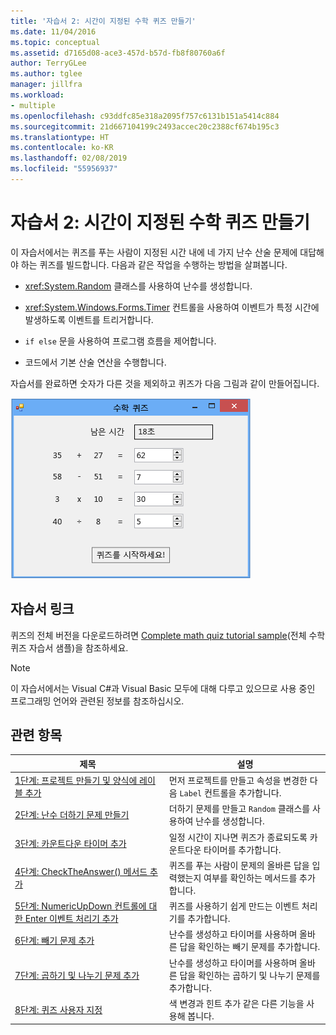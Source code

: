 ```yaml
---
title: '자습서 2: 시간이 지정된 수학 퀴즈 만들기'
ms.date: 11/04/2016
ms.topic: conceptual
ms.assetid: d7165d08-ace3-457d-b57d-fb8f80760a6f
author: TerryGLee
ms.author: tglee
manager: jillfra
ms.workload:
- multiple
ms.openlocfilehash: c93ddfc85e318a2095f757c6131b151a5414c884
ms.sourcegitcommit: 21d667104199c2493accec20c2388cf674b195c3
ms.translationtype: HT
ms.contentlocale: ko-KR
ms.lasthandoff: 02/08/2019
ms.locfileid: "55956937"
---
```

# <a name="tutorial-2-create-a-timed-math-quiz"></a>자습서 2: 시간이 지정된 수학 퀴즈 만들기

이 자습서에서는 퀴즈를 푸는 사람이 지정된 시간 내에 네 가지 난수 산술 문제에 대답해야 하는 퀴즈를 빌드합니다. 다음과 같은 작업을 수행하는 방법을 살펴봅니다.

-   <xref:System.Random> 클래스를 사용하여 난수를 생성합니다.

-   <xref:System.Windows.Forms.Timer> 컨트롤을 사용하여 이벤트가 특정 시간에 발생하도록 이벤트를 트리거합니다.

-   `if else` 문을 사용하여 프로그램 흐름을 제어합니다.

-   코드에서 기본 산술 연산을 수행합니다.

자습서를 완료하면 숫자가 다른 것을 제외하고 퀴즈가 다음 그림과 같이 만들어집니다.

![네 개의 문제가 있는 수학 퀴즈](../ide/media/express_finishedquiz.png)

## <a name="tutorial-links"></a>자습서 링크

퀴즈의 전체 버전을 다운로드하려면 [Complete math quiz tutorial sample](https://code.msdn.microsoft.com/Complete-Math-Quiz-8581813c)(전체 수학 퀴즈 자습서 샘플)을 참조하세요.

> [!NOTE]
> 이 자습서에서는 Visual C#과 Visual Basic 모두에 대해 다루고 있으므로 사용 중인 프로그래밍 언어와 관련된 정보를 참조하십시오.

## <a name="related-topics"></a>관련 항목

|제목|설명|
|-----------|-----------------|
|[1단계: 프로젝트 만들기 및 양식에 레이블 추가](../ide/step-1-create-a-project-and-add-labels-to-your-form.md)|먼저 프로젝트를 만들고 속성을 변경한 다음 `Label` 컨트롤을 추가합니다.|
|[2단계: 난수 더하기 문제 만들기](../ide/step-2-create-a-random-addition-problem.md)|더하기 문제를 만들고 `Random` 클래스를 사용하여 난수를 생성합니다.|
|[3단계: 카운트다운 타이머 추가](../ide/step-3-add-a-countdown-timer.md)|일정 시간이 지나면 퀴즈가 종료되도록 카운트다운 타이머를 추가합니다.|
|[4단계: CheckTheAnswer() 메서드 추가](../ide/step-4-add-the-checktheanswer-parens-method.md)|퀴즈를 푸는 사람이 문제의 올바른 답을 입력했는지 여부를 확인하는 메서드를 추가합니다.|
|[5단계: NumericUpDown 컨트롤에 대한 Enter 이벤트 처리기 추가](../ide/step-5-add-enter-event-handlers-for-the-numericupdown-controls.md)|퀴즈를 사용하기 쉽게 만드는 이벤트 처리기를 추가합니다.|
|[6단계: 빼기 문제 추가](../ide/step-6-add-a-subtraction-problem.md)|난수를 생성하고 타이머를 사용하며 올바른 답을 확인하는 빼기 문제를 추가합니다.|
|[7단계: 곱하기 및 나누기 문제 추가](../ide/step-7-add-multiplication-and-division-problems.md)|난수를 생성하고 타이머를 사용하며 올바른 답을 확인하는 곱하기 및 나누기 문제를 추가합니다.|
|[8단계: 퀴즈 사용자 지정](../ide/step-8-customize-the-quiz.md)|색 변경과 힌트 추가 같은 다른 기능을 사용해 봅니다.|
